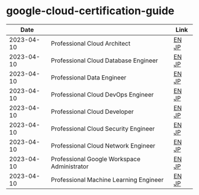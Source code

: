 # google-cloud-certification-guide

| Date       |                                             | Link                                                                                                            |
| ---------- | ------------------------------------------- | --------------------------------------------------------------------------------------------------------------- |
| 2023-04-10 | Professional Cloud Architect                | [EN](professional_cloud_architect/en.md) [JP](professional_cloud_architect/jp.md)                               |
| 2023-04-10 | Professional Cloud Database Engineer        | [EN](professional_cloud_database_engineer/en.md) [JP](professional_cloud_database_engineer/jp.md)               |
| 2023-04-10 | Professional Data Engineer                  | [EN](professional_data_engineer/en.md) [JP](professional_data_engineer/jp.md)                                   |
| 2023-04-10 | Professional Cloud DevOps Engineer          | [EN](professional_devops_engineer/en.md) [JP](professional_devops_engineer/jp.md)                               |
| 2023-04-10 | Professional Cloud Developer                | [EN](professional_cloud_developer/en.md) [JP](professional_cloud_developer/jp.md)                               |
| 2023-04-10 | Professional Cloud Security Engineer        | [EN](professional_cloud_security_engineer/en.md) [JP](professional_cloud_security_engineer/jp.md)               |
| 2023-04-10 | Professional Cloud Network Engineer         | [EN](professional_cloud_network_engineer/en.md) [JP](professional_cloud_network_engineer/jp.md)                 |
| 2023-04-10 | Professional Google Workspace Administrator | [EN](professional_google_workspace_administrator/en.md) [JP](professional_google_workspace_administrator/jp.md) |
| 2023-04-10 | Professional Machine Learning Engineer      | [EN](professional_machine_learning_engineer/en.md) [JP](professional_machine_learning_engineer/jp.md)           |
